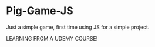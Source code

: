 # Pig-Game-JS
Just a simple game, first time using JS for a simple project. 

LEARNING FROM A UDEMY COURSE!
